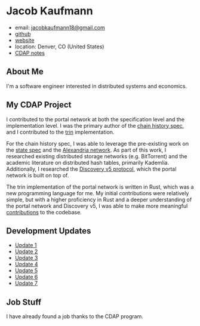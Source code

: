 # Jacob Kaufmann

- email: jacobkaufmann18@gmail.com
- [github](https://github.com/jacobkaufmann)
- [website](https://jacobkaufmann.com)
- location: Denver, CO (United States)
- [CDAP notes](https://github.com/ethereum-cdap/cohort-zero/tree/main/notes/jacob)

## About Me

I'm a software engineer interested in distributed systems and economics.

## My CDAP Project

I contributed to the portal network at both the specification level and the implementation level.
I was the primary author of the [chain history spec](https://github.com/ethereum/portal-network-specs/blob/master/history-network.md), and I contributed to the [trin](https://github.com/ethereum/trin) implementation.

For the chain history spec, I was able to leverage the pre-existing work on the [state spec](https://github.com/ethereum/portal-network-specs/blob/master/state-network.md) and the [Alexandria network](https://notes.ethereum.org/oUJE4ZX2Q6eMOgEMiQPkpQ?view).
As part of this work, I researched existing distributed storage networks (e.g. BitTorrent) and the academic literature on distributed hash tables, primarily Kademlia.
Additionally, I researched the [Discovery v5 protocol](https://github.com/ethereum/devp2p/blob/master/discv5/discv5.md), which the portal network is built on top of.

The trin implementation of the portal network is written in Rust, which was a new programming language for me.
My initial contributions were relatively simple, but with a higher proficiency in Rust and a deeper understanding of the portal network and Discovery v5, I was able to make more meaningful [contributions](https://github.com/ethereum/trin/pulls?q=is%3Apr+author%3Ajacobkaufmann+) to the codebase.

## Development Updates

- [Update 1](https://hackmd.io/@rGyFfB9KSzmVchM5WxNqIQ/r150mEy0_)
- [Update 2](https://hackmd.io/re6ewnUsQOWQrOyVkeQOYw)
- [Update 3](https://hackmd.io/jLMPGJbKRT-Kt2hrkgESnQ)
- [Update 4](https://hackmd.io/PmYnjdTnTbmhvhKxPnllLg?view)
- [Update 5](https://hackmd.io/dvgt2YrdRFa_qGFdChmsvQ)
- [Update 6](https://hackmd.io/Q4Am2VWPR-qn8Lm9xDKAPg)
- [Update 7](https://hackmd.io/3L6KO8okSe2z4VT-dQPUJQ)

## Job Stuff

I have already found a job thanks to the CDAP program.
